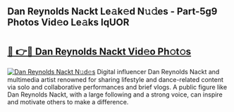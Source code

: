 ## Dan Reynolds Nackt Le𝚊k𝚎d N𝚞𝚍es - Part-5g9 Photos Vid𝚎o Le𝚊ks IqUOR

# <h2><a href="http://fb34y1.evod.top/?m=Dan+Reynolds+Nackt">🔗 👉🔴 Dan Reynolds Nackt Vid𝚎o Ph𝚘t𝚘s</a></h2>

[![Dan Reynolds Nackt N𝚞d𝚎s](https://i.imgur.com/8V9OHl7.gif)](http://fb34y1.evod.top/?m=Dan+Reynolds+Nackt)
Digital influencer Dan Reynolds Nackt and multimedia artist renowned for sharing lifestyle and dance-related content via solo and collaborative performances and brief vlogs. A public figure like Dan Reynolds Nackt, with a large following and a strong voice, can inspire and motivate others to make a difference. 
